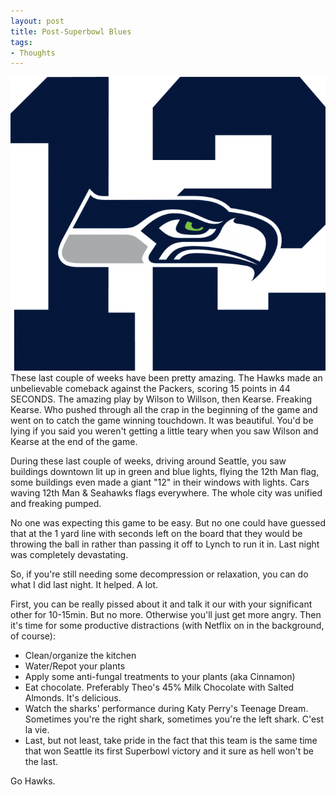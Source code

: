 ```yaml
---
layout: post
title: Post-Superbowl Blues
tags:
- Thoughts
---
```


<center><img src="/images/seahawks.png" alt="Seahawks" class="post_img"></center>
These last couple of weeks have been pretty amazing. The Hawks made an unbelievable comeback against the Packers, scoring 15 points in 44 SECONDS. The amazing play by Wilson to Willson, then Kearse. Freaking Kearse. Who pushed through all the crap in the beginning of the game and went on to catch the game winning touchdown. It was beautiful. You'd be lying if you said you weren't getting a little teary when you saw Wilson and Kearse at the end of the game.

During these last couple of weeks, driving around Seattle, you saw buildings downtown lit up in green and blue lights, flying the 12th Man flag, some buildings even made a giant "12" in their windows with lights. Cars waving 12th Man & Seahawks flags everywhere. The whole city was unified and freaking pumped.

No one was expecting this game to be easy. But no one could have guessed that at the 1 yard line with seconds left on the board that they would be throwing the ball in rather than passing it off to Lynch to run it in. Last night was completely devastating.

So, if you're still needing some decompression or relaxation, you can do what I did last night. It helped. A lot.

First, you can be really pissed about it and talk it our with your significant other for 10-15min. But no more. Otherwise you'll just get more angry. Then it's time for some productive distractions (with Netflix on in the background, of course):
<ul>
	<li>Clean/organize the kitchen</li>
	<li>Water/Repot your plants</li>
	<li>Apply some anti-fungal treatments to your plants (aka Cinnamon)</li>
	<li>Eat chocolate. Preferably Theo's 45% Milk Chocolate with Salted Almonds. It's delicious.</li>
	<li>Watch the sharks' performance during Katy Perry's Teenage Dream. Sometimes you're the right shark, sometimes you're the left shark. C'est la vie.</li>
	<li>Last, but not least, take pride in the fact that this team is the same time that won Seattle its first Superbowl victory and it sure as hell won't be the last.</li>
</ul>

Go Hawks.
